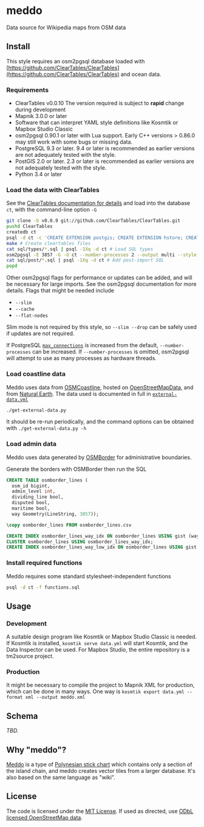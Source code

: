 # meddo

Data source for Wikipedia maps from OSM data

## Install

This style requires an osm2pgsql database loaded with [https://github.com/ClearTables/ClearTables](https://github.com/ClearTables/ClearTables) and ocean data.

### Requirements

* ClearTables v0.0.10
  The version required is subject to **rapid** change during development
* Mapnik 3.0.0 or later
* Software that can interpret YAML style definitions like Kosmtik or Mapbox Studio Classic
* osm2pgsql 0.90.1 or later with Lua support. Early C++ versions > 0.86.0 may still work with some bugs or missing data.
* PostgreSQL 9.3 or later. 9.4 or later is recommended as earlier versions are not adequately tested with the style.
* PostGIS 2.0 or later. 2.3 or later is recommended as earlier versions are not adequately tested with the style.
* Python 3.4 or later

### Load the data with ClearTables

See the [ClearTables documentation for details](https://github.com/ClearTables/ClearTables#usage) and load into the database `ct`, with the command-line option `-G`

```sh
git clone -b v0.0.9 git://github.com/ClearTables/ClearTables.git
pushd ClearTables
createdb ct
psql -d ct -c 'CREATE EXTENSION postgis; CREATE EXTENSION hstore; CREATE EXTENSION unaccent; CREATE EXTENSION fuzzystrmatch;'
make # Create cleartables files
cat sql/types/*.sql | psql -1Xq -d ct # Load SQL types
osm2pgsql -E 3857 -G -d ct --number-processes 2 --output multi --style cleartables.json ~/path/to/extract # Load OSM data
cat sql/post/*.sql | psql -1Xq -d ct # Add post-import SQL
popd
```

Other osm2pgsql flags for performance or updates can be added, and will be necessary for large imports. See the osm2pgsql documentation for more details.
Flags that might be needed include
- `--slim`
- `--cache`
- `--flat-nodes`

Slim mode is not required by this style, so ``--slim --drop`` can be safely used if updates are not required.

If PostgreSQL [`max_connections`](http://www.postgresql.org/docs/9.3/static/runtime-config-connection.html#RUNTIME-CONFIG-CONNECTION-SETTINGS)
is increased from the default, `--number-processes` can be increased. If `--number-processes` is omitted, osm2pgsql will
attempt to use as many processes as hardware threads.

### Load coastline data

Meddo uses data from [OSMCoastline](https://github.com/osmcode/osmcoastline), hosted on [OpenStreetMapData](http://openstreetmapdata.com/), and from [Natural Earth](http://www.naturalearthdata.com/). The data used is documented in full in [`external-data.yml`](external-data.yml)

```sh
./get-external-data.py
```

It should be re-run periodically, and the command options can be obtained with `./get-external-data.py -h`

### Load admin data
Meddo uses data generated by [OSMBorder](https://github.com/pnorman/osmborder) for administrative boundaries.

Generate the borders with OSMBorder then run the SQL

```sql
CREATE TABLE osmborder_lines (
  osm_id bigint,
  admin_level int,
  dividing_line bool,
  disputed bool,
  maritime bool,
  way Geometry(LineString, 3857));

\copy osmborder_lines FROM osmborder_lines.csv

CREATE INDEX osmborder_lines_way_idx ON osmborder_lines USING gist (way) WITH (fillfactor=100);
CLUSTER osmborder_lines USING osmborder_lines_way_idx;
CREATE INDEX osmborder_lines_way_low_idx ON osmborder_lines USING gist (way) WITH (fillfactor=100) WHERE admin_level <= 4;
```

### Install required functions

Meddo requires some standard stylesheet-independent functions

```sh
psql -d ct -f functions.sql
```

## Usage

### Development

A suitable design program like Kosmtik or Mapbox Studio Classic is needed. If Kosmtik is installed, `kosmtik serve data.yml` will start Kosmtik, and the Data Inspector can be used. For Mapbox Studio, the entire repository is a tm2source project.

### Production

It might be necessary to compile the project to Mapnik XML for production, which can be done in many ways. One way is `kosmtik export data.yml --format xml --output meddo.xml`

## Schema

*TBD.*

## Why "meddo"?

[Meddo](https://en.wikipedia.org/wiki/Marshall_Islands_stick_chart#Meddo_charts) is a type of [Polynesian stick chart](https://en.wikipedia.org/wiki/Marshall_Islands_stick_chart) which contains only a section of the island chain, and meddo creates vector tiles from a larger database. It's also based on the same language as "wiki".

## License

The code is licensed under the [MIT License](LICENSE). If used as directed, use [ODbL licensed OpenStreetMap data](https://www.openstreetmap.org/copyright).
